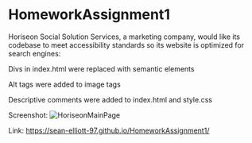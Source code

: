 # HomeworkAssignment1
Horiseon Social Solution Services, a marketing company, would like its codebase to meet accessibility standards so its website is optimized for search engines:  

Divs in index.html were replaced with semantic elements

Alt tags were added to image tags

Descriptive comments were added to index.html and style.css

Screenshot:
![HoriseonMainPage](https://user-images.githubusercontent.com/89947920/133946045-e2fb1725-836b-4ebe-897a-1d1ace8d89ca.png)

Link: 
https://sean-elliott-97.github.io/HomeworkAssignment1/
